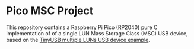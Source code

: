 Pico MSC Project
=========================

This repository contains a Raspberry Pi Pico (RP2040) pure C implementation of of a single LUN Mass Storage Class (MSC)
USB device, based on the
[TinyUSB multiple LUNs USB device example](https://github.com/hathach/tinyusb/tree/master/examples/device/msc_dual_lun).
